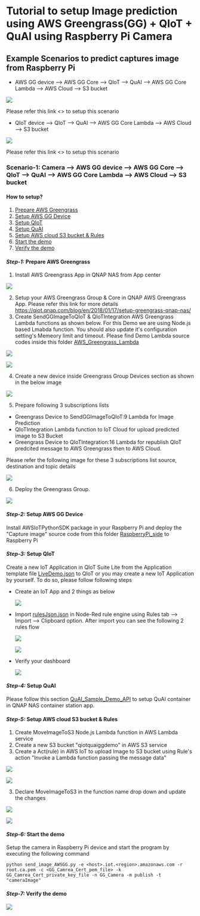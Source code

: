 # Tutorial to setup Image prediction using AWS Greengrass(GG) + QIoT + QuAI using Raspberry Pi Camera

## Example Scenarios to predict captures image from Raspberry Pi

- AWS GG device --> AWS GG Core --> QIoT --> QuAI --> AWS GG Core Lambda --> AWS Cloud --> S3 bucket

![](./images/scenario1.png)

Please refer this link <> to setup this scenario

- QIoT device --> QIoT --> QuAI --> AWS GG Core Lambda --> AWS Cloud --> S3 bucket

![](./images/scenario2.png)

Please refer this link <> to setup this scenario

### Scenario-1: Camera --> AWS GG device --> AWS GG Core --> QIoT --> QuAI --> AWS GG Core Lambda --> AWS Cloud --> S3 bucket

#### How to setup?

1. [Prepare AWS Greengrass](#prepare-aws-greengrass)
2. [Setup AWS GG Device](#setup-aws-gg-device")
3. [Setup QIoT](https://github.com/qnap-dev/qnap-qiot-sdks/tree/master/projects/AWSGreengrass-Integration-Scenarios/Greengrass_device_QIoT_QuAI/#step3-setup-qiot "Setup QIoT")
4. [Setup QuAI](https://github.com/qnap-dev/qnap-qiot-sdks/tree/master/projects/AWSGreengrass-Integration-Scenarios/Greengrass_device_QIoT_QuAI/#step4-setup-quai "Setup QuAI")
5. [Setup AWS cloud S3 bucket & Rules](https://github.com/qnap-dev/qnap-qiot-sdks/tree/master/projects/AWSGreengrass-Integration-Scenarios/Greengrass_device_QIoT_QuAI/#step5-setup-aws-cloud-s3-bucket--rules "Setup AWS cloud S3 bucket & Rules")
6. [Start the demo](https://github.com/qnap-dev/qnap-qiot-sdks/tree/master/projects/AWSGreengrass-Integration-Scenarios/Greengrass_device_QIoT_QuAI/#step6-start-the-demo "Start the demo")
7. [Verify the demo](https://github.com/qnap-dev/qnap-qiot-sdks/tree/master/projects/AWSGreengrass-Integration-Scenarios/Greengrass_device_QIoT_QuAI/#step-7-verify-the-demo "Verify the demo")

#### ___Step-1:___ Prepare AWS Greengrass
1.  Install AWS Greengrass App in QNAP NAS from App center

![](./images/step1.png)

2.  Setup your AWS Greengrass Group & Core in QNAP AWS Greengrass App. Please refer this link for more details https://qiot.qnap.com/blog/en/2018/01/17/setup-greengrass-qnap-nas/
3.  Create SendGGImageToQIoT & QIoTIntegration AWS Greengrass Lambda functions as shown below. For this Demo we are using Node.js based Lmabda function. You should also update it's configuration setting's Memeory limit and timeout. Please find Demo Lambda source codes inside this folder [AWS_Greengrass_Lambda](https://github.com/qnap-dev/qnap-qiot-sdks/tree/master/projects/AWSGreengrass-Integration-Scenarios/Greengrass_device_QIoT_QuAI/AWS_Greengrass_Lambda "AWS_Greengrass_Lambda")

![](./images/step2.png)

![](./images/step2.1.png)

4.  Create a new device inside Greengrass Group Devices section as shown in the below image

![](./images/step3.png)

5.  Prepare following 3 subscriptions lists
  - Greengrass Device to SendGGImageToQIoT:9 Lambda for Image Prediction
  - QIoTIntegration Lambda function to IoT Cloud for upload predicted image to S3 Bucket
  - Greengrass Device to QIoTIntegration:16 Lambda for republish QIoT predcited message to  AWS Greengrass then to AWS Cloud.

  Please refer the following image for these 3 subscriptions list source, destination and topic details
  
![](./images/step4.png)  

6. Deploy the Greengrass Group.

![](./images/step5.png)  

#### ___Step-2:___ Setup AWS GG Device
Install AWSIoTPythonSDK package in your Raspberry Pi and deploy the "Capture image" source code from this folder [RaspberryPi_side](https://github.com/qnap-dev/qnap-qiot-sdks/tree/master/projects/AWSGreengrass-Integration-Scenarios/Greengrass_device_QIoT_QuAI/RaspberryPi_side "RaspberryPi_side") to Raspberry Pi
  
#### ___Step-3:___ Setup QIoT  
Create a new IoT Application in QIoT Suite Lite from the Application template file [LiveDemo.json](https://github.com/qnap-dev/qnap-qiot-sdks/tree/master/projects/AWSGreengrass-Integration-Scenarios/Greengrass_device_QIoT_QuAI/QIoT_IoT_App "LiveDemo.json")  to QIoT or you may create a new IoT Application by yourself. To do so, please follow following steps

+ Create an IoT App and 2 things as below

  ![](./images/qiot_step1.png)  
  
+ Import [rulesJson.json](https://github.com/qnap-dev/qnap-qiot-sdks/tree/master/projects/AWSGreengrass-Integration-Scenarios/Greengrass_device_QIoT_QuAI/QIoT_IoT_App "rulesJson.json") in Node-Red rule engine using Rules tab --> Import --> Clipboard option. After import you can see the following 2 rules flow

  ![](./images/qiot_step2.png)  
  
  ![](./images/qiot_step3.png)  
  
+ Verify your dashboard

  ![](./images/qiot_step4.png)  

#### ___Step-4:___ Setup QuAI
Please follow this section [QuAI_Sample_Demo_API](https://github.com/qnap-dev/qnap-qiot-sdks/tree/master/projects/AWSGreengrass-Integration-Scenarios/Greengrass_device_QIoT_QuAI/QuAI_Sample_Demo_API "QuAI_Sample_Demo_API") to setup QuAI container in QNAP NAS container station app.

#### ___Step-5:___ Setup AWS cloud S3 bucket & Rules
1. Create MoveImageToS3 Node.js Lambda function in AWS Lambda service
2. Create a new S3 bucket "qiotquaiggdemo" in AWS S3 service
3. Create a Act(rule) in AWS IoT to upload Image to S3 bucket using Rule's action "Invoke a Lambda function passing the message data"

![](./images/lambdaStep1.png)

![](./images/lambdaStep2.png)

3. Declare MoveImageToS3 in the function name drop down and update the changes

![](./images/lambdaStep3.png)

![](./images/lambdaStep4.png)

#### ___Step-6:___ Start the demo
Setup the camera in Raspberry Pi device and start the program by executing the following command

    python send_image_AWSGG.py -e <host>.iot.<region>.amazonaws.com -r root.ca.pem -c <GG_Camrea_Cert_pem_file> -k GG_Camrea_Cert_private_key_file -n GG_Camera -m publish -t "cameraImage"

#### ___Step-7:___ Verify the demo

  ![](./images/qiot_step4.png) 
